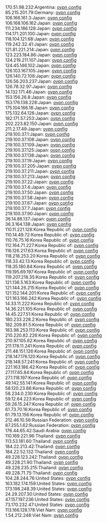 170.51.98.232:Argentina: [ovpn config](vpn/170_51_98_232.ovpn)  
85.215.201.79:Germany: [ovpn config](vpn/85_215_201_79.ovpn)  
106.166.161.3:Japan: [ovpn config](vpn/106_166_161_3.ovpn)  
106.168.106.162:Japan: [ovpn config](vpn/106_168_106_162.ovpn)  
111.234.186.128:Japan: [ovpn config](vpn/111_234_186_128.ovpn)  
114.171.201.100:Japan: [ovpn config](vpn/114_171_201_100.ovpn)  
118.104.121.68:Japan: [ovpn config](vpn/118_104_121_68.ovpn)  
119.242.32.41:Japan: [ovpn config](vpn/119_242_32_41.ovpn)  
121.81.221.214:Japan: [ovpn config](vpn/121_81_221_214.ovpn)  
123.223.184.86:Japan: [ovpn config](vpn/123_223_184_86.ovpn)  
124.219.211.107:Japan: [ovpn config](vpn/124_219_211_107.ovpn)  
124.45.146.102:Japan: [ovpn config](vpn/124_45_146_102.ovpn)  
126.103.167.105:Japan: [ovpn config](vpn/126_103_167_105.ovpn)  
126.140.72.108:Japan: [ovpn config](vpn/126_140_72_108.ovpn)  
126.56.203.237:Japan: [ovpn config](vpn/126_56_203_237.ovpn)  
126.78.32.97:Japan: [ovpn config](vpn/126_78_32_97.ovpn)  
14.132.171.46:Japan: [ovpn config](vpn/14_132_171_46.ovpn)  
153.156.26.8:Japan: [ovpn config](vpn/153_156_26_8.ovpn)  
153.176.138.228:Japan: [ovpn config](vpn/153_176_138_228.ovpn)  
175.104.166.18:Japan: [ovpn config](vpn/175_104_166_18.ovpn)  
175.132.64.126:Japan: [ovpn config](vpn/175_132_64_126.ovpn)  
182.171.57.253:Japan: [ovpn config](vpn/182_171_57_253.ovpn)  
202.223.82.150:Japan: [ovpn config](vpn/202_223_82_150.ovpn)  
211.2.17.49:Japan: [ovpn config](vpn/211_2_17_49.ovpn)  
219.100.37.1:Japan: [ovpn config](vpn/219_100_37_1.ovpn)  
219.100.37.108:Japan: [ovpn config](vpn/219_100_37_108.ovpn)  
219.100.37.109:Japan: [ovpn config](vpn/219_100_37_109.ovpn)  
219.100.37.125:Japan: [ovpn config](vpn/219_100_37_125.ovpn)  
219.100.37.138:Japan: [ovpn config](vpn/219_100_37_138.ovpn)  
219.100.37.19:Japan: [ovpn config](vpn/219_100_37_19.ovpn)  
219.100.37.205:Japan: [ovpn config](vpn/219_100_37_205.ovpn)  
219.100.37.211:Japan: [ovpn config](vpn/219_100_37_211.ovpn)  
219.100.37.213:Japan: [ovpn config](vpn/219_100_37_213.ovpn)  
219.100.37.22:Japan: [ovpn config](vpn/219_100_37_22.ovpn)  
219.100.37.4:Japan: [ovpn config](vpn/219_100_37_4.ovpn)  
219.100.37.50:Japan: [ovpn config](vpn/219_100_37_50.ovpn)  
219.100.37.58:Japan: [ovpn config](vpn/219_100_37_58.ovpn)  
219.100.37.67:Japan: [ovpn config](vpn/219_100_37_67.ovpn)  
219.100.37.7:Japan: [ovpn config](vpn/219_100_37_7.ovpn)  
219.100.37.90:Japan: [ovpn config](vpn/219_100_37_90.ovpn)  
36.14.86.137:Japan: [ovpn config](vpn/36_14_86_137.ovpn)  
36.3.164.138:Japan: [ovpn config](vpn/36_3_164_138.ovpn)  
110.11.221.128:Korea Republic of: [ovpn config](vpn/110_11_221_128.ovpn)  
110.14.49.72:Korea Republic of: [ovpn config](vpn/110_14_49_72.ovpn)  
110.76.75.16:Korea Republic of: [ovpn config](vpn/110_76_75_16.ovpn)  
112.164.71.227:Korea Republic of: [ovpn config](vpn/112_164_71_227.ovpn)  
116.126.217.63:Korea Republic of: [ovpn config](vpn/116_126_217_63.ovpn)  
118.218.253.20:Korea Republic of: [ovpn config](vpn/118_218_253_20.ovpn)  
118.33.42.13:Korea Republic of: [ovpn config](vpn/118_33_42_13.ovpn)  
118.35.180.84:Korea Republic of: [ovpn config](vpn/118_35_180_84.ovpn)  
119.195.69.197:Korea Republic of: [ovpn config](vpn/119_195_69_197.ovpn)  
119.207.218.35:Korea Republic of: [ovpn config](vpn/119_207_218_35.ovpn)  
121.136.5.163:Korea Republic of: [ovpn config](vpn/121_136_5_163.ovpn)  
121.144.26.215:Korea Republic of: [ovpn config](vpn/121_144_26_215.ovpn)  
121.152.144.201:Korea Republic of: [ovpn config](vpn/121_152_144_201.ovpn)  
121.163.166.242:Korea Republic of: [ovpn config](vpn/121_163_166_242.ovpn)  
14.33.11.222:Korea Republic of: [ovpn config](vpn/14_33_11_222.ovpn)  
14.36.221.105:Korea Republic of: [ovpn config](vpn/14_36_221_105.ovpn)  
14.45.227.51:Korea Republic of: [ovpn config](vpn/14_45_227_51.ovpn)  
180.233.228.2:Korea Republic of: [ovpn config](vpn/180_233_228_2.ovpn)  
182.209.81.5:Korea Republic of: [ovpn config](vpn/182_209_81_5.ovpn)  
183.98.253.113:Korea Republic of: [ovpn config](vpn/183_98_253_113.ovpn)  
210.220.82.226:Korea Republic of: [ovpn config](vpn/210_220_82_226.ovpn)  
210.97.105.62:Korea Republic of: [ovpn config](vpn/210_97_105_62.ovpn)  
211.178.11.241:Korea Republic of: [ovpn config](vpn/211_178_11_241.ovpn)  
211.48.151.126:Korea Republic of: [ovpn config](vpn/211_48_151_126.ovpn)  
218.147.176.120:Korea Republic of: [ovpn config](vpn/218_147_176_120.ovpn)  
218.148.57.241:Korea Republic of: [ovpn config](vpn/218_148_57_241.ovpn)  
221.163.186.42:Korea Republic of: [ovpn config](vpn/221_163_186_42.ovpn)  
27.117.65.84:Korea Republic of: [ovpn config](vpn/27_117_65_84.ovpn)  
27.1.118.197:Korea Republic of: [ovpn config](vpn/27_1_118_197.ovpn)  
49.142.55.141:Korea Republic of: [ovpn config](vpn/49_142_55_141.ovpn)  
58.120.23.86:Korea Republic of: [ovpn config](vpn/58_120_23_86.ovpn)  
58.234.0.230:Korea Republic of: [ovpn config](vpn/58_234_0_230.ovpn)  
59.12.64.223:Korea Republic of: [ovpn config](vpn/59_12_64_223.ovpn)  
59.26.15.247:Korea Republic of: [ovpn config](vpn/59_26_15_247.ovpn)  
61.73.70.16:Korea Republic of: [ovpn config](vpn/61_73_70_16.ovpn)  
61.79.13.156:Korea Republic of: [ovpn config](vpn/61_79_13_156.ovpn)  
212.46.10.56:Russian Federation: [ovpn config](vpn/212_46_10_56.ovpn)  
87.255.1.62:Russian Federation: [ovpn config](vpn/87_255_1_62.ovpn)  
176.44.65.42:Saudi Arabia: [ovpn config](vpn/176_44_65_42.ovpn)  
110.169.221.96:Thailand: [ovpn config](vpn/110_169_221_96.ovpn)  
113.53.181.60:Thailand: [ovpn config](vpn/113_53_181_60.ovpn)  
184.22.213.42:Thailand: [ovpn config](vpn/184_22_213_42.ovpn)  
184.22.52.132:Thailand: [ovpn config](vpn/184_22_52_132.ovpn)  
49.228.123.242:Thailand: [ovpn config](vpn/49_228_123_242.ovpn)  
49.228.21.90:Thailand: [ovpn config](vpn/49_228_21_90.ovpn)  
49.228.235.215:Thailand: [ovpn config](vpn/49_228_235_215.ovpn)  
49.228.71.75:Thailand: [ovpn config](vpn/49_228_71_75.ovpn)  
104.28.244.76:United States: [ovpn config](vpn/104_28_244_76.ovpn)  
163.182.174.159:United States: [ovpn config](vpn/163_182_174_159.ovpn)  
173.198.248.39:United States: [ovpn config](vpn/173_198_248_39.ovpn)  
24.29.207.30:United States: [ovpn config](vpn/24_29_207_30.ovpn)  
47.157.197.236:United States: [ovpn config](vpn/47_157_197_236.ovpn)  
73.170.232.47:United States: [ovpn config](vpn/73_170_232_47.ovpn)  
113.166.128.178:Viet Nam: [ovpn config](vpn/113_166_128_178.ovpn)  
1.54.212.248:Viet Nam: [ovpn config](vpn/1_54_212_248.ovpn)  
